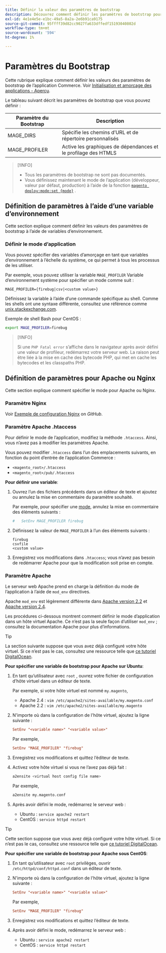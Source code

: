 ```yaml
---
title: Définir la valeur des paramètres de bootstrap
description: Découvrez comment définir les paramètres de bootstrap pour l’application Commerce.
exl-id: 4e1e4e5e-e1bc-49a5-8a2a-2e6b91ca9175
source-git-commit: 95ffff39d82cc9027fa633dffedf15193040802d
workflow-type: tm+mt
source-wordcount: '594'
ht-degree: 1%

---
```


# Paramètres du Bootstrap

Cette rubrique explique comment définir les valeurs des paramètres de bootstrap de l’application Commerce. Voir [Initialisation et amorçage des applications - Aperçu](initialization.md).

Le tableau suivant décrit les paramètres de bootstrap que vous pouvez définir :

| Paramètre du Bootstrap | Description |
| ------------------- | -------------------------------------------- |
| MAGE_DIRS | Spécifie les chemins d’URL et de répertoire personnalisés |
| MAGE_PROFILER | Active les graphiques de dépendances et le profilage des HTMLS |

>[!INFO]
>
>- Tous les paramètres de bootstrap ne sont pas documentés.
>- Vous définissez maintenant le mode de l’application (développeur, valeur par défaut, production) à l’aide de la fonction [`magento deploy:mode:set {mode}`](../cli/set-mode.md) .

## Définition de paramètres à l’aide d’une variable d’environnement

Cette section explique comment définir les valeurs des paramètres de bootstrap à l’aide de variables d’environnement.

### Définir le mode d’application

Vous pouvez spécifier des variables d’amorçage en tant que variables d’environnement à l’échelle du système, ce qui permet à tous les processus de les utiliser.

Par exemple, vous pouvez utiliser la variable `MAGE_PROFILER` Variable d’environnement système pour spécifier un mode comme suit :

```terminal
MAGE_PROFILER={firebug|csv|<custom value>}
```

Définissez la variable à l’aide d’une commande spécifique au shell. Comme les shells ont une syntaxe différente, consultez une référence comme [unix.stackexchange.com][unix-stackx].

Exemple de shell Bash pour CentOS :

```bash
export MAGE_PROFILER=firebug
```

>[!INFO]
>
>Si une `PHP Fatal error` s’affiche dans le navigateur après avoir défini une valeur de profileur, redémarrez votre serveur web. La raison peut être liée à la mise en cache des bytecode PHP, qui met en cache les bytecodes et les classpaths PHP.

## Définition de paramètres pour Apache ou Nginx

Cette section explique comment spécifier le mode pour Apache ou Nginx.

### Paramètre Nginx

Voir [Exemple de configuration Nginx] on _GitHub_.

### Paramètre Apache .htaccess

Pour définir le mode de l’application, modifiez la méthode `.htaccess`. Ainsi, vous n’avez pas à modifier les paramètres Apache.

Vous pouvez modifier `.htaccess` dans l’un des emplacements suivants, en fonction du point d’entrée de l’application Commerce :

- `<magento_root>/.htaccess`
- `<magento_root>/pub/.htaccess`

**Pour définir une variable**:

1. Ouvrez l’un des fichiers précédents dans un éditeur de texte et ajoutez ou annulez la mise en commentaire du paramètre souhaité.

   Par exemple, pour spécifier une [mode](application-modes.md), annulez la mise en commentaire des éléments suivants :

   ```conf
   #   SetEnv MAGE_PROFILER firebug
   ```

1. Définissez la valeur de `MAGE_PROFILER` à l’un des éléments suivants :

   ```terminal
   firebug
   csvfile
   <custom value>
   ```

1. Enregistrez vos modifications dans `.htaccess`; vous n’avez pas besoin de redémarrer Apache pour que la modification soit prise en compte.

### Paramètre Apache

Le serveur web Apache prend en charge la définition du mode de l’application à l’aide de `mod_env` directives.

Apache `mod_env` est légèrement différente dans [Apache version 2.2] et [Apache version 2.4].

Les procédures ci-dessous montrent comment définir le mode d’application dans un hôte virtuel Apache. Ce n’est pas la seule façon d’utiliser `mod_env` ; consultez la documentation Apache pour plus d’informations.

>[!TIP]
>
>La section suivante suppose que vous avez déjà configuré votre hôte virtuel. Si ce n’est pas le cas, consultez une ressource telle que [ce tutoriel DigitalOcean](https://www.digitalocean.com/community/tutorials/how-to-set-up-apache-virtual-hosts-on-ubuntu-14-04-lts).

**Pour spécifier une variable de bootstrap pour Apache sur Ubuntu**:

1. En tant qu’utilisateur avec `root` , ouvrez votre fichier de configuration d’hôte virtuel dans un éditeur de texte.

   Par exemple, si votre hôte virtuel est nommé `my.magento`,

   - Apache 2.4 : `vim /etc/apache2/sites-available/my.magento.conf`
   - Apache 2.2 : `vim /etc/apache2/sites-available/my.magento`

1. N&#39;importe où dans la configuration de l&#39;hôte virtuel, ajoutez la ligne suivante :

   ```conf
   SetEnv "<variable name>" "<variable value>"
   ```

   Par exemple,

   ```conf
   SetEnv "MAGE_PROFILER" "firebug"
   ```

1. Enregistrez vos modifications et quittez l’éditeur de texte.
1. Activez votre hôte virtuel si vous ne l’avez pas déjà fait :

   ```bash
   a2ensite <virtual host config file name>
   ```

   Par exemple,

   ```bash
   a2ensite my.magento.conf
   ```

1. Après avoir défini le mode, redémarrez le serveur web :

   - Ubuntu : `service apache2 restart`
   - CentOS : `service httpd restart`

>[!TIP]
>
>Cette section suppose que vous avez déjà configuré votre hôte virtuel. Si ce n’est pas le cas, consultez une ressource telle que [ce tutoriel DigitalOcean](https://www.digitalocean.com/community/tutorials/how-to-set-up-apache-virtual-hosts-on-centos-6).

**Pour spécifier une variable de bootstrap pour Apache sous CentOS**:

1. En tant qu’utilisateur avec `root` privilèges, ouvrir `/etc/httpd/conf/httpd.conf` dans un éditeur de texte.

1. N&#39;importe où dans la configuration de l&#39;hôte virtuel, ajoutez la ligne suivante :

   ```conf
   SetEnv "<variable name>" "<variable value>"
   ```

   Par exemple,

   ```conf
   SetEnv "MAGE_PROFILER" "firebug"
   ```

1. Enregistrez vos modifications et quittez l’éditeur de texte.

1. Après avoir défini le mode, redémarrez le serveur web :

   - Ubuntu : `service apache2 restart`
   - CentOS : `service httpd restart`

<!-- link definitions -->

[Apache version 2.2]: https://httpd.apache.org/docs/2.2/mod/mod_env.html#setenv
[Apache version 2.4]: https://httpd.apache.org/docs/2.4/mod/mod_env.html#setenv
[Exemple de configuration Nginx]: https://github.com/magento/magento2/blob/2.4/nginx.conf.sample#L16
[unix-stackx]: https://unix.stackexchange.com/questions/117467/how-to-permanently-set-environmental-variables
